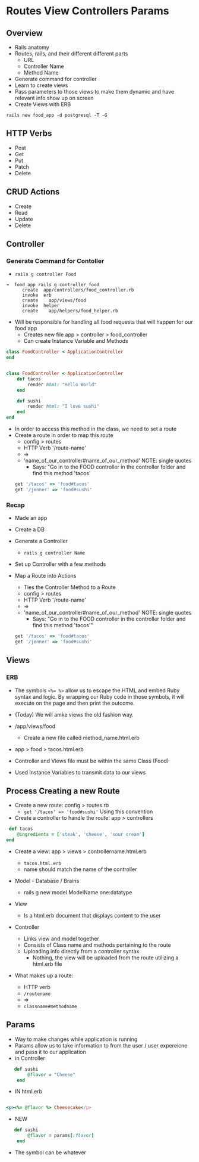 # Routes View Controllers Params

## Overview

- Rails anatomy
- Routes, rails, and their different different parts
    - URL
    - Controller Name
    - Method Name
- Generate command for controller
- Learn to create views
- Pass parameters to those views to make them dynamic and have relevant info show up on screen
- Create Views with ERB

`rails new food_app -d postgresql -T -G`

## HTTP Verbs
- Post
- Get
- Put
- Patch
- Delete

## CRUD Actions
- Create
- Read
- Update
- Delete

## Controller
### Generate Command for Contoller

- `rails g controller Food`

```
➜  food_app rails g controller food
      create  app/controllers/food_controller.rb
      invoke  erb
      create    app/views/food
      invoke  helper
      create    app/helpers/food_helper.rb
```

- Will be responsible for handling all food requests that will happen for our food app
    - Creates new file app > controller > food_controller
    - Can create Instance Variable and Methods

```ruby
class FoodController < ApplicationController
end


class FoodController < ApplicationController
    def tacos
        render html: "Hello World"
    end

    def sushi
        render html: "I love sushi"
    end
end

```

- In order to access this method in the class, we need to set a route
- Create a route in order to map this route
    - config > routes
    - HTTP Verb '/route-name'
    - =>
    - 'name_of_our_controller#name_of_our_method' NOTE: single quotes
        - Says: "Go in to the FOOD controller in the controller folder and find this method 'tacos'
    ```ruby
    get '/tacos' => 'food#tacos'
    get '/jenner' => 'food#sushi'
    ```

### Recap

- Made an app
- Create a DB
- Generate a Controller
    - `rails g controller Name`
- Set up Controller with a few methods
- Map a Route into Actions
    - Ties the Controller Method to a Route
    - config > routes
    - HTTP Verb '/route-name'
    - =>
    - 'name_of_our_controller#name_of_our_method' NOTE: single quotes
        - Says: "Go in to the FOOD controller in the controller folder and find this method 'tacos'"
        
    ```ruby
    get '/tacos' => 'food#tacos'
    get '/jenner' => 'food#sushi'
    ```

## Views

### ERB

- The symbols `<%= %>` allow us to escape the HTML and embed Ruby syntax and logic. By wrapping our Ruby code in those symbols, it will execute on the page and then print the outcome.

- (Today) We will amke views the old fashion way.
- /app/views/food
    - Create a new file called method_name.html.erb
- app > food > tacos.html.erb
- Controller and Views file must be within the same Class (Food)
- Used Instance Variables to transmit data to our views

## Process Creating a new Route
- Create a new route: config > routes.rb
    - `get '/tacos' => 'food#sushi'` Using this convention
- Create a controller to handle the route: app > controllers
```ruby
 def tacos
    @ingredients = ['steak', 'cheese', 'sour cream']
end
```
- Create a view: app > views > controllername.html.erb
    - `tacos.html.erb`
    - name should match the name of the controller

- Model - Database / Brains
    - rails g new model ModelName one:datatype
- View
    - Is a html.erb document that displays content to the user
- Controller
    - Links view and model together
    - Consists of Class name and methods pertaining to the route
    - Uploading info directly from a controller syntax
        - Nothing, the view will be  uploaded from the route utilizing a html.erb file
- What makes up a route:
    - HTTP verb
    - `/routename`
    -  =>
    - `classname#methodname`

## Params

- Way to make changes while application is running
- Params allow us to take information to from the user / user expereicne and pass it to our application
- in Controller
```ruby
   def sushi
        @flavor = "Cheese"
    end
```
- IN html.erb
```ruby

<p><%= @flavor %> Cheesecake</p>
```

- NEW
```ruby
   def sushi
        @flavor = params[:flavor]
    end
```
- The symbol can be whatever